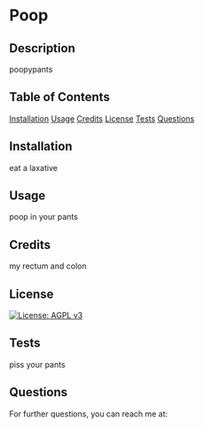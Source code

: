 # Poop

## Description

poopypants

## Table of Contents

[Installation](#installation)
[Usage](#usage)
[Credits](#credits)
[License](#license)
[Tests](#tests)
[Questions](#questions)

## Installation

eat a laxative

## Usage

poop in your pants

## Credits

my rectum and colon

## License

[![License: AGPL v3](https://img.shields.io/badge/License-AGPL_v3-blue.svg)](https://www.gnu.org/licenses/agpl-3.0)

## Tests
piss your pants

## Questions
For further questions, you can reach me at: 
